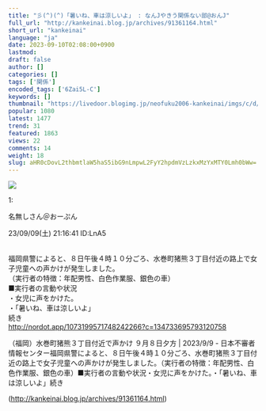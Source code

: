 ```yaml
---
title: "彡(^)(^)「暑いね、車は涼しいよ」 : なんJやきう関係ない部@おんJ"
full_url: "http://kankeinai.blog.jp/archives/91361164.html"
short_url: "kankeinai"
language: "ja"
date: 2023-09-10T02:08:00+0900
lastmod: 
draft: false
author: []
categories: []
tags: ['関係']
encoded_tags: ['6Zai5L-C']
keywords: []
thumbnail: "https://livedoor.blogimg.jp/neofuku2006-kankeinai/imgs/c/d/cd6f6e37-s.png"
popular: 1080
latest: 1477
trend: 31
featured: 1863
views: 22
comments: 14
weight: 18
slug: aHR0cDovL2thbmtlaW5haS5ibG9nLmpwL2FyY2hpdmVzLzkxMzYxMTY0Lmh0bWw=
---
```


![](https://livedoor.blogimg.jp/neofuku2006-kankeinai/imgs/c/d/cd6f6e37-s.png)

<div><p class='t_h'>1: <p>名無しさん＠おーぷん</p> <p> 23/09/09(土) 21:16:41 ID:LnA5</p></p><br>福岡県警によると、８日午後４時１０分ごろ、水巻町猪熊３丁目付近の路上で女子児童への声かけが発生しました。<br>（実行者の特徴：年配男性、白色作業服、銀色の車）<br>■実行者の言動や状況<br>・女児に声をかけた。<br>・「暑いね、車は涼しいよ」<br>続き<br><a href='http://nordot.app/1073199571748242266?c=134733695793120758' target='_blank'>http://nordot.app/1073199571748242266?c=134733695793120758</a> <p>（福岡）水巻町猪熊３丁目付近で声かけ ９月８日夕方 | 2023/9/9 - 日本不審者情報センター福岡県警によると、８日午後４時１０分ごろ、水巻町猪熊３丁目付近の路上で女子児童への声かけが発生しました。（実行者の特徴：年配男性、白色作業服、銀色の車）■実行者の言動や状況・女児に声をかけた。・「暑いね、車は涼しいよ」続き</p></div>

(http://kankeinai.blog.jp/archives/91361164.html)
